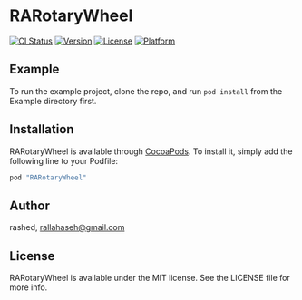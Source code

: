 # RARotaryWheel

[![CI Status](http://img.shields.io/travis/rashed/RARotaryWheel.svg?style=flat)](https://travis-ci.org/rashed/RARotaryWheel)
[![Version](https://img.shields.io/cocoapods/v/RARotaryWheel.svg?style=flat)](http://cocoapods.org/pods/RARotaryWheel)
[![License](https://img.shields.io/cocoapods/l/RARotaryWheel.svg?style=flat)](http://cocoapods.org/pods/RARotaryWheel)
[![Platform](https://img.shields.io/cocoapods/p/RARotaryWheel.svg?style=flat)](http://cocoapods.org/pods/RARotaryWheel)

## Example

To run the example project, clone the repo, and run `pod install` from the Example directory first.

## Installation

RARotaryWheel is available through [CocoaPods](http://cocoapods.org). To install
it, simply add the following line to your Podfile:

```ruby
pod "RARotaryWheel"
```

## Author

rashed, rallahaseh@gmail.com

## License

RARotaryWheel is available under the MIT license. See the LICENSE file for more info.
